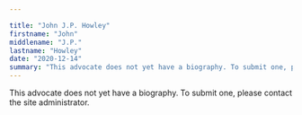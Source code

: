 ```yaml
---

title: "John J.P. Howley"
firstname: "John"
middlename: "J.P."
lastname: "Howley"
date: "2020-12-14"
summary: "This advocate does not yet have a biography. To submit one, please contact the site administrator."
---
```

This advocate does not yet have a biography. To submit one, please contact the site administrator.

